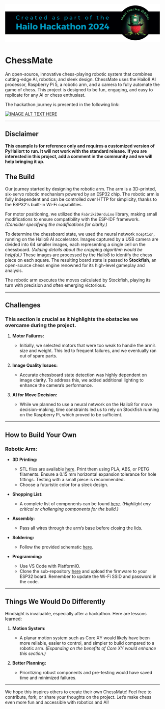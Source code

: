 ![](../../resources/Hackathon-banner-2024.png)

# ChessMate

An open-source, innovative chess-playing robotic system that combines cutting-edge AI, robotics, and sleek design. ChessMate uses the Hailo8 AI processor, Raspberry Pi 5, a robotic arm, and a camera to fully automate the game of chess. This project is designed to be fun, engaging, and easy to replicate for any AI or chess enthusiast.

The hackathon journey is presented in the following link:

[![IMAGE ALT TEXT HERE](https://img.youtube.com/vi/YMOs-p2F7OY/0.jpg)](https://www.youtube.com/watch?v=YMOs-p2F7OY)

---

## Disclaimer
**This example is for reference only and requires a customized version of PyHailort to run. It will not work with the standard release.**
**If you are interested in this project, add a comment in the community and we will help bringing it up.**


## The Build

Our journey started by designing the robotic arm. The arm is a 3D-printed, six-servo robotic mechanism powered by an ESP32 chip. The robotic arm is fully independent and can be controlled over HTTP for simplicity, thanks to the ESP32's built-in Wi-Fi capabilities.

For motor positioning, we utilized the `Fabrik2DArduino` library, making small modifications to ensure compatibility with the ESP-IDF framework. *(Consider specifying the modifications for clarity.)*

To determine the chessboard state, we used the neural network `Xception`, running on the Hailo8 AI accelerator. Images captured by a USB camera are divided into 64 smaller images, each representing a single cell on the chessboard. *(Adding details about the cropping algorithm would be helpful.)* These images are processed by the Hailo8 to identify the chess piece on each square. The resulting board state is passed to **Stockfish**, an open-source chess engine renowned for its high-level gameplay and analysis.

The robotic arm executes the moves calculated by Stockfish, playing its turn with precision and often emerging victorious.

---

## Challenges

### This section is crucial as it highlights the obstacles we overcame during the project.

1. **Motor Failures:**
   - Initially, we selected motors that were too weak to handle the arm’s size and weight. This led to frequent failures, and we eventually ran out of spare parts.

2. **Image Quality Issues:**
   - Accurate chessboard state detection was highly dependent on image clarity. To address this, we added additional lighting to enhance the camera’s performance.

3. **AI for Move Decision:**
   - While we planned to use a neural network on the Hailo8 for move decision-making, time constraints led us to rely on Stockfish running on the Raspberry Pi, which proved to be sufficient.

---

## How to Build Your Own

### Robotic Arm:
- **3D Printing:**
  - STL files are available [here](<link>). Print them using PLA, ABS, or PETG filaments. Ensure a 0.15 mm horizontal expansion tolerance for hole fittings. Testing with a small piece is recommended.
  - Choose a futuristic color for a sleek design.

- **Shopping List:**
  - A complete list of components can be found [here](<link>). *(Highlight any critical or challenging components for the build.)*

- **Assembly:**
  - Pass all wires through the arm’s base before closing the lids.

- **Soldering:**
  - Follow the provided schematic [here](<link>).

- **Programming:**
  - Use VS Code with PlatformIO.
  - Clone the sub-repository [here](<link>) and upload the firmware to your ESP32 board. Remember to update the Wi-Fi SSID and password in the code.

---

## Things We Would Do Differently

Hindsight is invaluable, especially after a hackathon. Here are lessons learned:

1. **Motion System:**
   - A planar motion system such as Core XY would likely have been more reliable, easier to control, and simpler to build compared to a robotic arm. *(Expanding on the benefits of Core XY would enhance this section.)*

2. **Better Planning:**
   - Prioritizing robust components and pre-testing would have saved time and minimized failures.

---

We hope this inspires others to create their own ChessMate! Feel free to contribute, fork, or share your thoughts on the project. Let’s make chess even more fun and accessible with robotics and AI!
